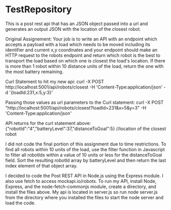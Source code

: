 # TestRepository   

This is a post rest api that has an JSON object passed into a url and generates an output JSON with the location of the closest robot.

Original Assignement:  Your job is to write an API with an endpoint which accepts a payload with a load which needs to be moved including its identifier and current x,y coordinates and your endpoint should make an HTTP request to the robots endpoint and return which robot is the best to transport the load based on which one is closest the load's location. If there is more than 1 robot within 10 distance units of the load, return the one with the most battery remaining.

Curl Statement to hit my new api:
curl -X POST http://localhost:5001/api/robots/closest
   -H 'Content-Type:application/json'
   -d '{loadId:231,x:5,y:3}'

Passing those values as url parameters to the Curl statement:
curl -X POST "http://localhost:5001/api/robots/closest?loadId=231&x=5&y=3" -H 'Content-Type:application/json'

API returns for the curl statement above: {"robotId":"4","batteryLevel":37,"distanceToGoal":5}  //location of the closest robot

I did not code the final portion of this assignment due to time restrictions.  To find all robots within 10 units of the load, use the filter function in Javascript
to filter all robotIds within a value of 10 units or less for the distanceToGoal field.  Sort the resulting robotId array by batteryLevel and then return the last index element of that object array.

I decided to code the Post REST API in Node.js using the Express module.  I also use fetch to access mockapi.io/robots.  To run my API, install Node, Express, and the node-fetch-commonjs module, create a directory, and install the files above.  My api is located in server.js so run node server.js from the directory where you installed the files to start the node server and load the code.
